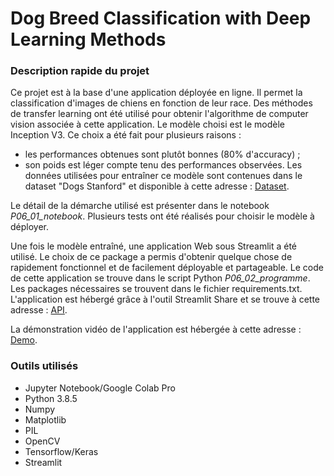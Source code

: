 # Dog Breed Classification with Deep Learning Methods

### Description rapide du projet

Ce projet est à la base d'une application déployée en ligne. Il permet la classification d'images de chiens en fonction de leur race. Des méthodes de transfer learning ont été utilisé pour obtenir l'algorithme de computer vision associée à cette application. Le modèle choisi est le modèle Inception V3. Ce choix a été fait pour plusieurs raisons : 
- les performances obtenues sont plutôt bonnes (80% d'accuracy) ; 
- son poids est léger compte tenu des performances observées.
Les données utilisées pour entraîner ce modèle sont contenues dans le dataset "Dogs Stanford" et disponible à cette adresse : [Dataset](http://vision.stanford.edu/aditya86/ImageNetDogs/).

Le détail de la démarche utilisé est présenter dans le notebook *P06_01_notebook*. Plusieurs tests ont été réalisés pour choisir le modèle à déployer. 

Une fois le modèle entraîné, une application Web sous Streamlit a été utilisé. Le choix de ce package a permis d'obtenir quelque chose de rapidement fonctionnel et de facilement déployable et partageable. Le code de cette application se trouve dans le script Python *P06_02_programme*. Les packages nécessaires se trouvent dans le fichier requirements.txt. L'application est hébergé grâce à l'outil Streamlit Share et se trouve à cette adresse : [API](https://share.streamlit.io/sylvariane/classification_image_deep_learning/main/P06_02_programme.py).

La démonstration vidéo de l'application est hébergée à cette adresse : [Demo](https://youtu.be/L0LwT17WFKE).

### Outils utilisés
- Jupyter Notebook/Google Colab Pro
- Python 3.8.5
- Numpy
- Matplotlib
- PIL
- OpenCV
- Tensorflow/Keras
- Streamlit
